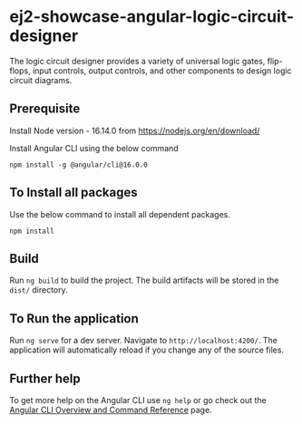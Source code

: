 # ej2-showcase-angular-logic-circuit-designer
The logic circuit designer provides a variety of universal logic gates, flip-flops, input controls, output controls, and other components to design logic circuit diagrams.

## Prerequisite 

Install Node version - 16.14.0 from https://nodejs.org/en/download/ 

Install Angular CLI using the below command 
```
npm install -g @angular/cli@16.0.0
```

## To Install all packages

Use the below command to install all dependent packages.

```
npm install
```

## Build

Run `ng build` to build the project. The build artifacts will be stored in the `dist/` directory.

## To Run the application

Run `ng serve` for a dev server. Navigate to `http://localhost:4200/`. The application will automatically reload if you change any of the source files.

## Further help

To get more help on the Angular CLI use `ng help` or go check out the [Angular CLI Overview and Command Reference](https://angular.io/cli) page.

